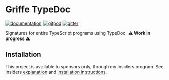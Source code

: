 # Griffe TypeDoc

[![documentation](https://img.shields.io/badge/docs-mkdocs-708FCC.svg?style=flat)](https://mkdocstrings.github.io/griffe-typedoc/)
[![gitpod](https://img.shields.io/badge/gitpod-workspace-708FCC.svg?style=flat)](https://gitpod.io/#https://github.com/mkdocstrings/griffe-typedoc)
[![gitter](https://badges.gitter.im/join%20chat.svg)](https://app.gitter.im/#/room/#griffe-typedoc:gitter.im)

Signatures for entire TypeScript programs using TypeDoc. **:warning: Work in progress :warning:**

## Installation

This project is available to sponsors only, through my Insiders program.
See Insiders [explanation](https://mkdocstrings.github.io/griffe-typedoc/insiders/)
and [installation instructions](https://mkdocstrings.github.io/griffe-typedoc/insiders/installation/).
